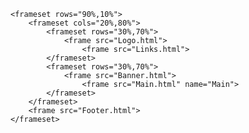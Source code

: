 <html>
    <head>
        <title>Main</title>
    </head>

    <frameset rows="90%,10%">
        <frameset cols="20%,80%">
            <frameset rows="30%,70%">
                <frame src="Logo.html">
                    <frame src="Links.html">
            </frameset>
            <frameset rows="30%,70%">
                <frame src="Banner.html">
                    <frame src="Main.html" name="Main">
            </frameset>
        </frameset>
        <frame src="Footer.html">
    </frameset>

</html>
